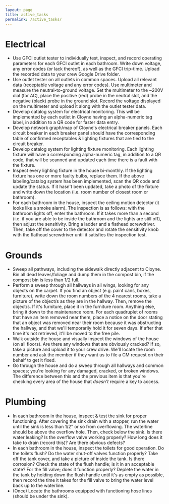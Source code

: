 ```yaml
---
layout: page
title: active_tasks
permalink: /active_tasks/
---
```


# Electrical
- Use GFCI outlet tester to individually test, inspect, and record operating parameters for each GFCI outlet in each bathroom. Write down voltage, any error codes (or lack thereof), as well as the GFCI trip-time. Upload the recorded data to your crew Google Drive folder.
- Use outlet tester on all outlets in common spaces. Upload all relevant data (receptable voltage and any error codes). Use multimeter and measure the neutral-to-ground voltage. Set the multimeter to the ~200V dial (for AC), place the positive (red) probe in the neutral slot, and the negative (black) probe in the ground slot. Record the voltage displayed on the multimeter and upload it along with the outlet tester data.
- Develop catalog system for electrical monitoring. This will be implemented by each outlet in Cloyne having an alpha-numeric tag label, in addition to a QR code for faster data entry.
- Develop network graph/map of Cloyne's electrical breaker panels. Each circuit breaker in each breaker panel should have the corresponding table of confirmed receptables & lighting fixtures that are tied to the circuit breaker.
- Develop catalog system for lighting fixture monitoring. Each lighting fixture will have a corresponding alpha-numeric tag, in addition to a QR code, that will be scanned and updated each time there is a fault with the fixture.
- Inspect every lighting fixture in the house bi-monthly. If the lighting fixture has one or more faulty bulbs, replace them. If the above labeling/catalog system has been implemented, scan the QR code and update the status. If it hasn't been updated, take a photo of the fixture and write down the location (i.e. room number of closest room or bathroom).
- For each bathroom in the house, inspect the ceiling motion detector (it looks like a smoke alarm). The inspection is as follows: with the bathroom lights off, enter the bathroom. If it takes more than a second (i.e. if you are able to be inside the bathroom and the lights are still off), then adjust the sensitivity. Bring a ladder and a flathead screwdriver. Then, take off the cover to the detector and rotate the sensitivity knob with the flathead screwdriver until it satisfies the inspection test.

# Grounds
- Sweep all pathways, including the sidewalk directly adjacent to Cloyne. Bin all dead leaves/foliage and dump them in the compost bin, if the compost bin is less than 1/2 full.
- Perform a sweep through all hallways in all wings, looking for any objects on the carpet. If you find an object (e.g. paint cans, boxes, furniture), write down the room numbers of the 4 nearest rooms, take a picture of the object/s as they are in the hallway. Then, remove the object/s. If it's furniture, place it in the furniture room. Anything else, bring it down to the maintenance room. For each quadruplet of rooms that have an item removed near them, place a notice on the door stating that an object was removed near their room because it was obstructing the hallway, and that we'll temporarily hold it for seven days. If after that time it's not retrieved, it'll be moved to the free pile.
- Walk outside the house and visually inspect the windows of the house (on all floors). Are there any windows that are obviously cracked? If so, take a picture and upload it to your crew drive. We'll locate the room number and ask the member if they want us to file a CM request on their behalf to get it fixed.
- Go through the house and do a sweep through all hallways and common spaces; you're looking for any damaged, cracked, or broken windows. The difference between this and the previous item is that you're checking every area of the house that *doesn't* require a key to access. 

# Plumbing
- In each bathroom in the house, inspect & test the sink for proper functioning. After covering the sink drain with a stopper, run the water until the sink is less than 1/2" or so from overflowing. The waterline should be above the overflow hole. Then, check below the sink. Is there water leaking? Is the overflow valve working properly? How long does it take to drain (record this)? Are there obvious defects?
- In each bathroom in the house, inspect the toilets for good operation. Do the toilets flush? Do the water shut-off valves function properly? Take off the tank cover, and take a picture of inside the tank. Is there corrosion? Check the state of the flush handle; is it in an acceptable state? For the fill valve; does it function properly? Deplete the water in the tank by holding down the flush handle until it's as empty as possible, then record the time it takes for the fill valve to bring the water level back up to the waterline.
- (Once) Locate the bathrooms equipped with functioning hose lines (should be under the sink).
